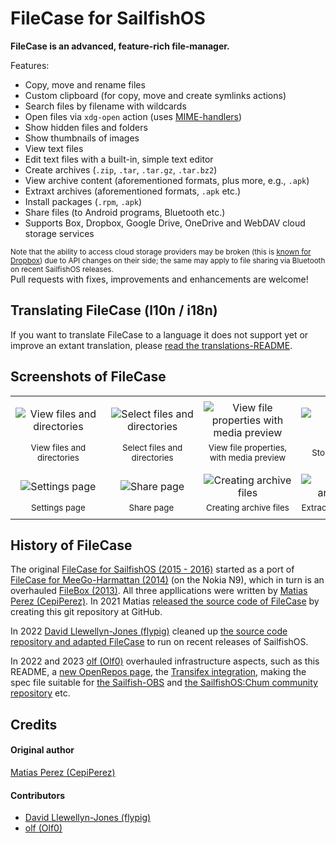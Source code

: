 # FileCase for SailfishOS

**FileCase is an advanced, feature-rich file-manager.**

Features:
- Copy, move and rename files
- Custom clipboard (for copy, move and create symlinks actions)
- Search files by filename with wildcards
- Open files via `xdg-open` action (uses [MIME-handlers](https://github.com/llelectronics/mimer))
- Show hidden files and folders
- Show thumbnails of images
- View text files
- Edit text files with a built-in, simple text editor
- Create archives (`.zip`, `.tar`, `.tar.gz`, `.tar.bz2`)
- View archive content (aforementioned formats, plus more, e.g., `.apk`) 
- Extraxt archives (aforementioned formats, `.apk` etc.)
- Install packages (`.rpm`, `.apk`)
- Share files (to Android programs, Bluetooth etc.)
- Supports Box, Dropbox, Google Drive, OneDrive and WebDAV cloud storage services

<sup>Note that the ability to access cloud storage providers may be broken (this is [known for Dropbox](https://github.com/sailfishos-applications/filecase/issues/4)) due to API changes on their side; the same may apply to file sharing via Bluetooth on recent SailfishOS releases.</sup><br />
Pull requests with fixes, improvements and enhancements are welcome!

## Translating FileCase (l10n / i18n)

If you want to translate FileCase to a language it does not support yet or improve an extant translation, please [read the translations-README](./translations#readme).

## Screenshots of FileCase

|       |       |       |       |       |
| :---: | :---: | :---: | :---: | :---: |
|       |       |       |       |       |
| ![View files and directories](https://github.com/sailfishos-applications/filecase/raw/master/.xdata/screenshots/screenshot-001.jpg) | ![Select files and directories](https://github.com/sailfishos-applications/filecase/raw/master/.xdata/screenshots/screenshot-002.jpg) | ![View file properties with media preview](https://github.com/sailfishos-applications/filecase/raw/master/.xdata/screenshots/screenshot-003.jpg) | ![Storage locations](https://github.com/sailfishos-applications/filecase/raw/master/.xdata/screenshots/screenshot-004.jpg) | ![Cloud storage locations](https://github.com/sailfishos-applications/filecase/raw/master/.xdata/screenshots/screenshot-005.jpg) |
| <sub>View files and directories</sub> | <sub>Select files and directories</sub>  | <sub>View file properties,<br />with media preview</sub> | <sub>Storage locations</sub> | <sub>Cloud storage locations</sub> |
|       |       |       |       |       |
|       |       |       |       |       |
| ![Settings page](https://github.com/sailfishos-applications/filecase/raw/master/.xdata/screenshots/screenshot-006.jpg) | ![Share page](https://github.com/sailfishos-applications/filecase/raw/master/.xdata/screenshots/screenshot-007.jpg) | ![Creating archive files](https://github.com/sailfishos-applications/filecase/raw/master/.xdata/screenshots/screenshot-008.jpg) | ![Extracting archive files](https://github.com/sailfishos-applications/filecase/raw/master/.xdata/screenshots/screenshot-009.jpg) | ![Transfers page](https://github.com/sailfishos-applications/filecase/raw/master/.xdata/screenshots/screenshot-010.jpg) |
| <sub>&nbsp;&nbsp;&nbsp;&nbsp;&nbsp;&nbsp;&nbsp;Settings&nbsp;page&nbsp;&nbsp;&nbsp;&nbsp;&nbsp;&nbsp;&nbsp;</sub> | <sub>&nbsp;&nbsp;&nbsp;&nbsp;&nbsp;&nbsp;&nbsp;&nbsp;Share&nbsp;page&nbsp;&nbsp;&nbsp;&nbsp;&nbsp;&nbsp;&nbsp;&nbsp;&nbsp;</sub>  | <sub>&nbsp;Creating&nbsp;archive&nbsp;files&nbsp;</sub> | <sub>Extracting&nbsp;archive&nbsp;files</sub> | <sub>&nbsp;&nbsp;&nbsp;&nbsp;&nbsp;&nbsp;Transfers&nbsp;page&nbsp;&nbsp;&nbsp;&nbsp;&nbsp;&nbsp;</sub> |
|       |       |       |       |       |

## History of FileCase

The original [FileCase for SailfishOS (2015 - 2016)](https://openrepos.net/content/cepiperez/filecase-0#content) started as a port of [FileCase for MeeGo-Harmattan (2014)](https://openrepos.net/content/cepiperez/filecase#content) (on the Nokia N9), which in turn is an overhauled [FileBox (2013)](https://openrepos.net/content/cepiperez/filebox#content).  All three appllications were written by [Matias Perez (CepiPerez)](https://github.com/CepiPerez).  In 2021 Matias [released the source code of FileCase](https://github.com/sailfishos-applications/filecase/commit/d4294bbc5e854bb1a32481201f556ba453fbaef6) by creating this git repository at GitHub.

In 2022 [David Llewellyn-Jones (flypig)](https://github.com/llewelld) cleaned up [the source code repository and adapted FileCase](https://github.com/sailfishos-applications/filecase/compare/0.1-9...0.2.1) to run on recent releases of SailfishOS.

In 2022 and 2023 [olf (Olf0)](https://github.com/Olf0) overhauled infrastructure aspects, such as this README, a [new OpenRepos page](https://openrepos.net/content/olf/filecase#content), the [Transifex integration](https://github.com/sailfishos-applications/filecase/pull/34), making the spec file suitable for [the Sailfish-OBS](https://build.sailfishos.org/) and [the SailfishOS:Chum community repository](https://build.sailfishos.org/project/show/sailfishos:chum) etc.

## Credits
#### Original author
[Matias Perez (CepiPerez)](https://github.com/CepiPerez)
#### Contributors
- [David Llewellyn-Jones (flypig)](https://github.com/llewelld)
- [olf (Olf0)](https://github.com/Olf0)

